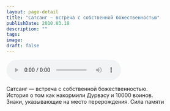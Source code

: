 ```yaml
---
layout: page-detail
title: "Сатсанг — встреча с собственной божественностью"
publishDate: 2010.03.18
description: ""
tags:
image:
draft: false
---
```


<audio title="2010.03.18 - Сатсанг — встреча с собственной божественностью.mp3" src="https://filer-api.advayta.org/v1.0/public/files/74767" controls=""></audio>

 Сатсанг — встреча с собственной божественностью.  
 История о том как накормили Дурвасу и 10000 воинов.  
 Знаки, указывающие на место перерождения. Сила памяти   

  
